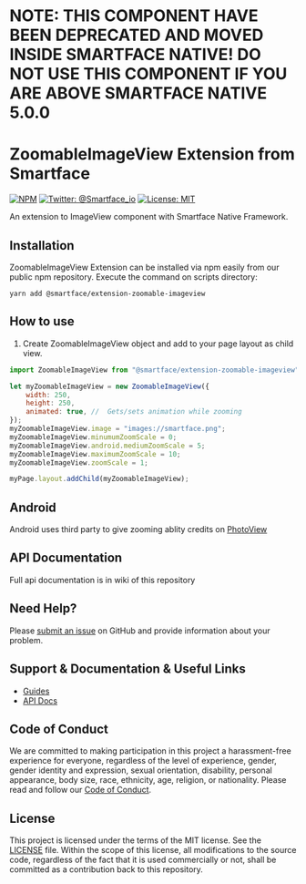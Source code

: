 # NOTE: THIS COMPONENT HAVE BEEN DEPRECATED AND MOVED INSIDE SMARTFACE NATIVE! DO NOT USE THIS COMPONENT IF YOU ARE ABOVE SMARTFACE NATIVE 5.0.0

# ZoomableImageView Extension from Smartface

[![NPM](https://img.shields.io/npm/v/@smartface/extension-zoomable-imageview?style=flat-square)](https://www.npmjs.com/package/@smartface/extension-zoomable-imageview)
[![Twitter: @Smartface_io](https://img.shields.io/badge/contact-@Smartface_io-blue.svg?style=flat)](https://twitter.com/smartface_io)
[![License: MIT](https://img.shields.io/badge/License-MIT-blue.svg)](https://github.com/smartface/sf-extension-amce/blob/master/LICENSE)

An extension to ImageView component with Smartface Native Framework.

## Installation

ZoomableImageView Extension can be installed via npm easily from our public npm repository. Execute the command on scripts directory:

```
yarn add @smartface/extension-zoomable-imageview
```

## How to use

1. Create ZoomableImageView object and add to your page layout as child view.

```javascript
import ZoomableImageView from "@smartface/extension-zoomable-imageview";

let myZoomableImageView = new ZoomableImageView({
	width: 250,
	height: 250,
	animated: true, //  Gets/sets animation while zooming
});
myZoomableImageView.image = "images://smartface.png";
myZoomableImageView.minumumZoomScale = 0;
myZoomableImageView.android.mediumZoomScale = 5;
myZoomableImageView.maximumZoomScale = 10;
myZoomableImageView.zoomScale = 1;

myPage.layout.addChild(myZoomableImageView);
```

## Android

Android uses third party to give zooming ablity credits on [PhotoView](https://github.com/chrisbanes/PhotoView)

## API Documentation

Full api documentation is in wiki of this repository

## Need Help?

Please [submit an issue](https://github.com/smartface/sf-extension-zoomable-imageview/issues) on GitHub and provide information about your problem.

## Support & Documentation & Useful Links

- [Guides](https://docs.smartface.io)
- [API Docs](http://ref.smartface.io)

## Code of Conduct

We are committed to making participation in this project a harassment-free experience for everyone, regardless of the level of experience, gender, gender identity and expression, sexual orientation, disability, personal appearance, body size, race, ethnicity, age, religion, or nationality.
Please read and follow our [Code of Conduct](./CODE_OF_CONDUCT.md).

## License

This project is licensed under the terms of the MIT license. See the [LICENSE](./LICENSE) file. Within the scope of this license, all modifications to the source code, regardless of the fact that it is used commercially or not, shall be committed as a contribution back to this repository.
